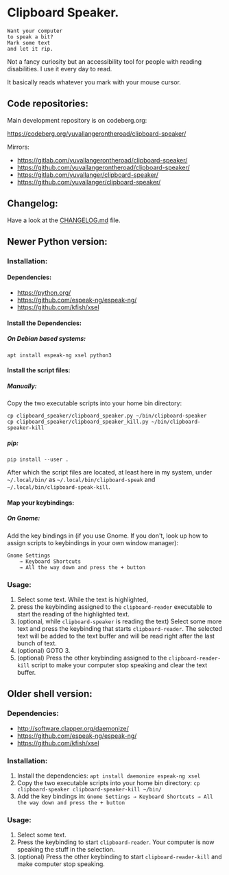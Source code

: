 # Clipboard Speaker.

    Want your computer
    to speak a bit?
    Mark some text
    and let it rip.

Not a fancy curiosity but an accessibility tool for people with reading
disabilities. I use it every day to read.

It basically reads whatever you mark with your mouse cursor.

## Code repositories:

Main development repository is on codeberg.org:

https://codeberg.org/yuvallangerontheroad/clipboard-speaker/

Mirrors:

* https://gitlab.com/yuvallangerontheroad/clipboard-speaker/
* https://github.com/yuvallangerontheroad/clipboard-speaker/
* https://gitlab.com/yuvallanger/clipboard-speaker/
* https://github.com/yuvallanger/clipboard-speaker/

## Changelog:

Have a look at the <a href="CHANGELOG.md">CHANGELOG.md</a> file.

## Newer Python version:

### Installation:

#### Dependencies:

* https://python.org/
* https://github.com/espeak-ng/espeak-ng/
* https://github.com/kfish/xsel

#### Install the Dependencies:

##### On Debian based systems:

`apt install espeak-ng xsel python3`

#### Install the script files:

##### Manually:

Copy the two executable scripts into your home bin directory:

```
cp clipboard_speaker/clipboard_speaker.py ~/bin/clipboard-speaker
cp clipboard_speaker/clipboard_speaker_kill.py ~/bin/clipboard-speaker-kill
```

##### pip:

```
pip install --user .
```

After which the script files are located, at least here in my system, under
`~/.local/bin/` as `~/.local/bin/clipboard-speak` and
`~/.local/bin/clipboard-speak-kill`.

#### Map your keybindings:

##### On Gnome:

Add the key bindings in (if you use Gnome. If you don't, look up how to
    assign scripts to keybindings in your own window manager):

```
Gnome Settings
    → Keyboard Shortcuts
    → All the way down and press the + button
```

### Usage:

1. Select some text. While the text is highlighted,
2. press the keybinding assigned to the `clipboard-reader` executable to start
    the reading of the highlighted text.
3. (optional, while `clipboard-speaker` is reading the text) Select some more
    text and press the keybinding that starts `clipboard-reader`. The selected
    text will be added to the text buffer and will be read right after the last
    bunch of text.
4. (optional) GOTO 3.
5. (optional) Press the other keybinding assigned to the `clipboard-reader-kill`
    script to make your computer stop speaking and clear the text buffer.

## Older shell version:

### Dependencies:

* http://software.clapper.org/daemonize/
* https://github.com/espeak-ng/espeak-ng/
* https://github.com/kfish/xsel

### Installation:

1. Install the dependencies:
    `apt install daemonize espeak-ng xsel`
2. Copy the two executable scripts into your home bin directory:
    `cp clipboard-speaker clipboard-speaker-kill ~/bin/`
3. Add the key bindings in:
    `Gnome Settings → Keyboard Shortcuts → All the way down and press the + button`

### Usage:

1. Select some text.
2. Press the keybinding to start `clipboard-reader`. Your computer is now speaking the stuff in the selection.
3. (optional) Press the other keybinding to start `clipboard-reader-kill` and make computer stop speaking.
